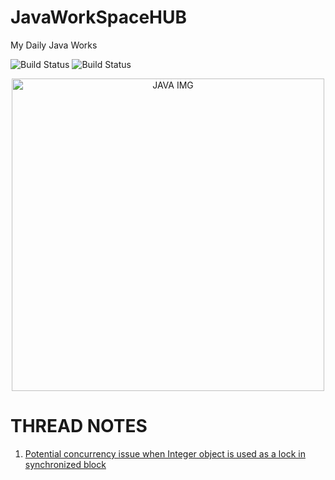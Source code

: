 # JavaWorkSpaceHUB
My Daily Java Works
</br>

![Build Status](https://www.code-inspector.com/project/15431/score/svg)
![Build Status](https://www.code-inspector.com/project/15431/status/svg)

<!--![JAVA](https://www.valuecoders.com/blog/wp-content/uploads/2018/04/java-10-new-features-and-enhancements.jpg) -->
<p align="center">
<img src="https://www.valuecoders.com/blog/wp-content/uploads/2018/04/java-10-new-features-and-enhancements.jpg"  alt="JAVA IMG" height="500px" >
</p>


# THREAD NOTES
 1) [Potential concurrency issue when Integer object is used as a lock in synchronized block](https://gist.github.com/engineerscodes/312780a6c710a9d7ba0a87b074c2c9f0)
